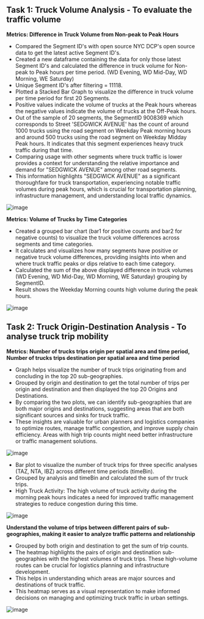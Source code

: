 ## Task 1: Truck Volume Analysis - To evaluate the traffic volume

**Metrics: Difference in Truck Volume from Non-peak to Peak Hours**
- Compared the Segment ID's with open source NYC DCP's open source data to get the latest active Segment ID's.
- Created a new dataframe containing the data for only those latest Segment ID's and calculated the difference in truck volume for Non-peak to Peak hours per time period. (WD Evening, WD Mid-Day, WD Morning, WE Saturday)
- Unique Segment ID's after filtering = 11118.
- Plotted a Stacked Bar Graph to visualize the difference in truck volume per time period for first 20 Segments.
- Positive values indicate the volume of trucks at the Peak hours whereas the negative values indicate the volume of trucks at the Off-Peak hours.
- Out of the sample of 20 segments, the SegmentID 9008369 which corresponds to Street 'SEDGWICK AVENUE' has the count of around 1000 trucks using the road segment on Weekday Peak morning hours and around 500 trucks using the road segment on Weekday Midday Peak hours. It indicates that this segment experiences heavy truck traffic during that time.
- Comparing usage with other segments where truck traffic is lower provides a context for understanding the relative importance and demand for "SEDGWICK AVENUE" among other road segments.
- This information highlights "SEDGWICK AVENUE" as a significant thoroughfare for truck transportation, experiencing notable traffic volumes during peak hours, which is crucial for transportation planning, infrastructure management, and understanding local traffic dynamics.

![image](https://github.com/shradha125/TBD-Center-Freight-Data-Research-Project/assets/69496783/620c7861-d60a-44d9-9a60-2cbd5a6ef121)


**Metrics: Volume of Trucks by Time Categories**
- Created a grouped bar chart (bar1 for positive counts and bar2 for negative counts) to visualize the truck volume differences across segments and time categories.
- It calculates and visualizes how many segments have positive or negative truck volume differences, providing insights into when and where truck traffic peaks or dips relative to each time category. 
- Calculated the sum of the above displayed difference in truck volumes (WD Evening, WD Mid-Day, WD Morning, WE Saturday) grouping by SegmentID.
- Result shows the Weekday Morning counts high volume during the peak hours.

![image](https://github.com/shradha125/TBD-Center-Freight-Data-Research-Project/assets/69496783/2cc0b726-c966-42ed-b56f-c2dca0f89c52)


## Task 2: Truck Origin-Destination Analysis - To analyse truck trip mobility

**Metrics: Number of trucks trips origin per spatial area and time period, Number of trucks trips destination per spatial area and time period**
- Graph helps visualize the number of truck trips originating from and concluding in the top 20 sub-geographies.
- Grouped by origin and destination to get the total number of trips per origin and destination and then displayed the top 20 Origins and Destinations.
- By comparing the two plots, we can identify sub-geographies that are both major origins and destinations, suggesting areas that are both significant sources and sinks for truck traffic.
- These insights are valuable for urban planners and logistics companies to optimize routes, manage traffic congestion, and improve supply chain efficiency. Areas with high trip counts might need better infrastructure or traffic management solutions.

![image](https://github.com/shradha125/TBD-Center-Freight-Data-Research-Project/assets/69496783/fa804318-0203-4770-98c8-89b6b79e45c7)


- Bar plot to visualize the number of truck trips for three specific analyses (TAZ, NTA, IBZ) across different time periods (timeBin).
- Grouped by analysis and timeBin and calculated the sum of thr truck trips.
- High Truck Activity: The high volume of truck activity during the morning peak hours indicates a need for improved traffic management strategies to reduce congestion during this time.

![image](https://github.com/shradha125/TBD-Center-Freight-Data-Research-Project/assets/69496783/57ecb963-cc28-4fa4-b4a4-730246b4b960)


**Understand the volume of trips between different pairs of sub-geographies, making it easier to analyze traffic patterns and relationship**
- Grouped by both origin and destination to get the sum of trip counts.
- The heatmap highlights the pairs of origin and destination sub-geographies with the highest volumes of truck trips. These high-volume routes can be crucial for logistics planning and infrastructure development.
- This helps in understanding which areas are major sources and destinations of truck traffic.
- This heatmap serves as a visual representation to make informed decisions on managing and optimizing truck traffic in urban settings.

![image](https://github.com/shradha125/TBD-Center-Freight-Data-Research-Project/assets/69496783/a7851c54-7fb2-4149-a764-fd0be79b2a52)
